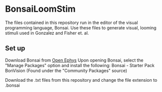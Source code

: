 # BonsaiLoomStim

The files contained in this repository run in the editor of the visual programming language, Bonsai.
Use these files to generate visual, looming stimuli used in Gonzalez and Fisher et. al. 

## Set up
Download Bonsai from [Open Ephys](https://bonsai-rx.org/docs/articles/installation.html)
Upon opening Bonsai, select the "Manage Packages" option and install the following:
  Bonsai - Starter Pack
  BonVision (Found under the "Community Packages" source)
  
Download the .txt files from this repository and change the file extension to .bonsai
